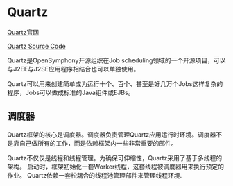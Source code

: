 # Quartz
[Quartz官网](http://www.quartz-scheduler.org/)

[Quartz Source Code](https://github.com/quartz-scheduler/quartz)

Quartz是OpenSymphony开源组织在Job scheduling领域的一个开源项目，可以与J2EE与J2SE应用程序相结合也可以单独使用。

Quartz可以用来创建简单或为运行十个、百个、甚至是好几万个Jobs这样复杂的程序，Jobs可以做成标准的Java组件或EJBs。

## 调度器
Quartz框架的核心是调度器。调度器负责管理Quartz应用运行时环境。调度器不是靠自己做所有的工作，而是依赖框架内一些非常重要的部件。

Quartz不仅仅是线程和线程管理。为确保可伸缩性，Quartz采用了基于多线程的架构。
启动时，框架初始化一套Worker线程，这套线程被调度器用来执行预定的作业。
Quartz依赖一套松耦合的线程池管理部件来管理线程环境.